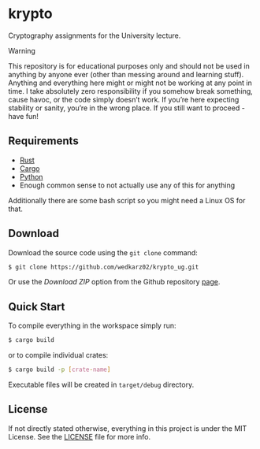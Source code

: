 # krypto

Cryptography assignments for the University lecture.

> [!WARNING]
> This repository is for educational purposes only and should not be used in anything by anyone ever (other than messing around and learning stuff). Anything and everything here might or might not be working at any point in time. I take absolutely zero responsibility if you somehow break something, cause havoc, or the code simply doesn’t work. If you’re here expecting stability or sanity, you’re in the wrong place. If you still want to proceed - have fun!

## Requirements

 - [Rust](https://www.rust-lang.org/)
 - [Cargo](https://doc.rust-lang.org/cargo/)
 - [Python](https://www.python.org/)
 - Enough common sense to not actually use any of this for anything

Additionally there are some bash script so you might need a Linux OS for that.

## Download

Download the source code using the ```git clone``` command:

```bash
$ git clone https://github.com/wedkarz02/krypto_ug.git
```

Or use the *Download ZIP* option from the Github repository [page](https://github.com/wedkarz02/krypto_ug.git).

## Quick Start

To compile everything in the workspace simply run:

```bash
$ cargo build
```

or to compile individual crates:

```bash
$ cargo build -p [crate-name]
```

Executable files will be created in ```target/debug``` directory.

## License

If not directly stated otherwise, everything in this project is under the MIT License. See the [LICENSE](https://github.com/wedkarz02/krypto_ug/blob/main/LICENSE) file for more info.
